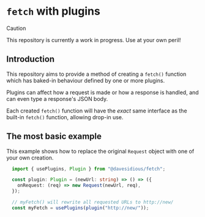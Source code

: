 # `fetch` with plugins

> [!CAUTION]
> This repository is currently a work in progress.  Use at your own peril!

## Introduction

This repository aims to provide a method of creating a `fetch()` function which has baked-in behaviour defined by one or more plugins.

Plugins can affect how a request is made or how a response is handled, and can even type a response's JSON body.

Each created `fetch()` function will have the _exact_ same interface as the built-in `fetch()` function, allowing drop-in use.

## The most basic example

This example shows how to replace the original `Request` object with one of your own creation.

```ts
  import { usePlugins, Plugin } from "@davesidious/fetch";

  const plugin: Plugin = (newUrl: string) => () => ({
    onRequest: (req) => new Request(newUrl, req),
  });

  // myFetch() will rewrite all requested URLs to http://new/
  const myFetch = usePlugins(plugin("http://new/"));
```